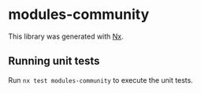 # modules-community

This library was generated with [Nx](https://nx.dev).

## Running unit tests

Run `nx test modules-community` to execute the unit tests.
